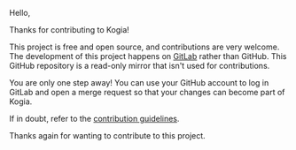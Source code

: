 Hello,

Thanks for contributing to Kogia!

This project is free and open source, and contributions are very welcome.
The development of this project happens on
[GitLab](https://gitlab.com/pascalpepe/kogia) rather than
GitHub. This GitHub repository is a read-only mirror that isn't used for
contributions.

You are only one step away! You can use your GitHub account to log in GitLab
and open a merge request so that your changes can become part of Kogia.

If in doubt, refer to the [contribution guidelines](https://gitlab.com/pascalpepe/kogia/-/blob/main/CONTRIBUTING.md).

Thanks again for wanting to contribute to this project.
